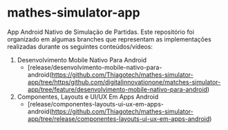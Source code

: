 # mathes-simulator-app

App Android Nativo de Simulação de Partidas. Este repositório foi organizado em algumas branches que representam as implementações realizadas durante os seguintes conteúdos/vídeos:
1. Desenvolvimento Mobile Nativo Para Android
      - [release/desenvolvimento-mobile-nativo-para-android(https://github.com/Thiagotech/mathes-simulator-app/tree/https/github.com/digitalinnovationone/matches-simulator-app/tree/feature/desenvolvimento-mobile-nativo-para-android)
2. Componentes, Layouts e UI/UX Em Apps Android
      - [release/componentes-layouts-ui-ux-em-apps-android(https://github.com/Thiagotech/mathes-simulator-app/tree/release/componentes-layouts-ui-ux-em-apps-android)
